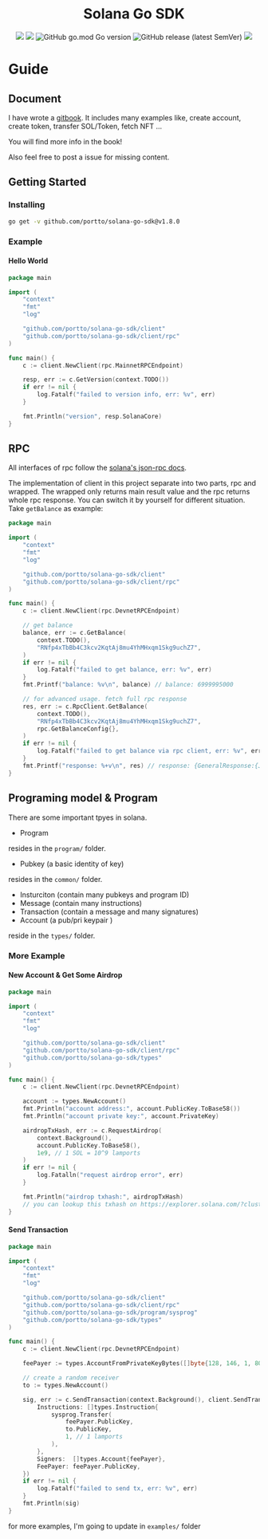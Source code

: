 
<h1 align="center">Solana Go SDK</h1>
<div align="center">
	<img src="https://github.com/portto/solana-go-sdk/actions/workflows/go.yml/badge.svg?branch=main"></img>
	<img src="https://goreportcard.com/badge/github.com/portto/solana-go-sdk"></img>
	<img alt="GitHub go.mod Go version" src="https://img.shields.io/github/go-mod/go-version/portto/solana-go-sdk">
	<img alt="GitHub release (latest SemVer)" src="https://img.shields.io/github/v/release/portto/solana-go-sdk">
	<a href="https://yihau.gitbook.io/solana-go/">
		<img src="https://img.shields.io/badge/docs-gitbook-green"></img>
	</a>
</div>

# Guide

## Document

I have wrote a [gitbook](https://yihau.gitbook.io/solana-go). It includes many examples like, create account, create token, transfer SOL/Token, fetch NFT ...

You will find more info in the book!

Also feel free to post a issue for missing content.

## Getting Started

### Installing

```sh
go get -v github.com/portto/solana-go-sdk@v1.8.0
```

### Example

#### Hello World

```go
package main

import (
	"context"
	"fmt"
	"log"

	"github.com/portto/solana-go-sdk/client"
	"github.com/portto/solana-go-sdk/client/rpc"
)

func main() {
	c := client.NewClient(rpc.MainnetRPCEndpoint)

	resp, err := c.GetVersion(context.TODO())
	if err != nil {
		log.Fatalf("failed to version info, err: %v", err)
	}

	fmt.Println("version", resp.SolanaCore)
}

```

## RPC

All interfaces of rpc follow the [solana's json-rpc docs](https://docs.solana.com/developing/clients/jsonrpc-api).

The implementation of client in this project separate into two parts, rpc and wrapped. The wrapped only returns main result value and the rpc returns whole rpc response. You can switch it by yourself for different situation. Take `getBalance` as example:

```go
package main

import (
	"context"
	"fmt"
	"log"

	"github.com/portto/solana-go-sdk/client"
	"github.com/portto/solana-go-sdk/client/rpc"
)

func main() {
	c := client.NewClient(rpc.DevnetRPCEndpoint)

	// get balance
	balance, err := c.GetBalance(
		context.TODO(),
		"RNfp4xTbBb4C3kcv2KqtAj8mu4YhMHxqm1Skg9uchZ7",
	)
	if err != nil {
		log.Fatalf("failed to get balance, err: %v", err)
	}
	fmt.Printf("balance: %v\n", balance) // balance: 6999995000

	// for advanced usage. fetch full rpc response
	res, err := c.RpcClient.GetBalance(
		context.TODO(),
		"RNfp4xTbBb4C3kcv2KqtAj8mu4YhMHxqm1Skg9uchZ7",
		rpc.GetBalanceConfig{},
	)
	if err != nil {
		log.Fatalf("failed to get balance via rpc client, err: %v", err)
	}
	fmt.Printf("response: %+v\n", res) // response: {GeneralResponse:{JsonRPC:2.0 ID:1 Error:<nil>} Result:{Context:{Slot:73962152} Value:6999995000}}
}
```

## Programing model & Program

There are some important tpyes in solana.

- Program

resides in the `program/` folder.

- Pubkey (a basic identity of key)

resides in the `common/` folder.

- Insturciton (contain many pubkeys and program ID)
- Message (contain many instructions)
- Transaction (contain a message and many signatures)
- Account (a pub/pri keypair )

reside in the `types/` folder.

### More Example

#### New Account & Get Some Airdrop

```go
package main

import (
	"context"
	"fmt"
	"log"

	"github.com/portto/solana-go-sdk/client"
	"github.com/portto/solana-go-sdk/client/rpc"
	"github.com/portto/solana-go-sdk/types"
)

func main() {
	c := client.NewClient(rpc.DevnetRPCEndpoint)

	account := types.NewAccount()
	fmt.Println("account address:", account.PublicKey.ToBase58())
	fmt.Println("account private key:", account.PrivateKey)

	airdropTxHash, err := c.RequestAirdrop(
		context.Background(),
		account.PublicKey.ToBase58(),
		1e9, // 1 SOL = 10^9 lamports
	)
	if err != nil {
		log.Fatalln("request airdrop error", err)
	}

	fmt.Println("airdrop txhash:", airdropTxHash)
	// you can lookup this txhash on https://explorer.solana.com/?cluster=devnet
}

```

#### Send Transaction

```go
package main

import (
	"context"
	"fmt"
	"log"

	"github.com/portto/solana-go-sdk/client"
	"github.com/portto/solana-go-sdk/client/rpc"
	"github.com/portto/solana-go-sdk/program/sysprog"
	"github.com/portto/solana-go-sdk/types"
)

func main() {
	c := client.NewClient(rpc.DevnetRPCEndpoint)

	feePayer := types.AccountFromPrivateKeyBytes([]byte{128, 146, 1, 80, 86, 97, 143, 62, 20, 136, 245, 33, 79, 63, 34, 54, 115, 6, 9, 77, 99, 157, 156, 100, 177, 229, 245, 8, 25, 25, 68, 165, 38, 28, 93, 198, 46, 101, 158, 208, 135, 126, 226, 94, 66, 153, 164, 162, 19, 231, 38, 240, 114, 74, 116, 32, 178, 61, 64, 95, 187, 211, 239, 180})

	// create a random receiver
	to := types.NewAccount()

	sig, err := c.SendTransaction(context.Background(), client.SendTransactionParam{
		Instructions: []types.Instruction{
			sysprog.Transfer(
				feePayer.PublicKey,
				to.PublicKey,
				1, // 1 lamports
			),
		},
		Signers:  []types.Account{feePayer},
		FeePayer: feePayer.PublicKey,
	})
	if err != nil {
		log.Fatalf("failed to send tx, err: %v", err)
	}
	fmt.Println(sig)
}

```

for more examples, I'm going to update in `examples/` folder
